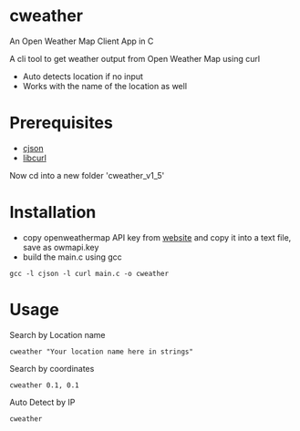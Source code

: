 # cweather
An Open Weather Map Client App in C

A cli tool to get weather output from Open Weather Map using curl

- Auto detects location if no input
- Works with the name of the location as well

# Prerequisites
- [cjson](https://github.com/DaveGamble/cJSON)
- [libcurl](https://curl.se/libcurl/)


Now cd into a new folder 'cweather_v1_5'

# Installation
- copy openweathermap API key from [website](https://openweathermap.org/current) and copy it into a text file, save as owmapi.key
- build the main.c using gcc

```
gcc -l cjson -l curl main.c -o cweather
```

# Usage
Search by Location name


```
cweather "Your location name here in strings"
```
Search by coordinates
```
cweather 0.1, 0.1
```
Auto Detect by IP
```
cweather
```
